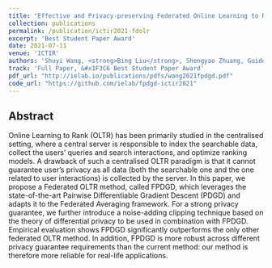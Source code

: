 ```yaml
---
title: "Effective and Privacy-preserving Federated Online Learning to Rank"
collection: publications
permalink: /publication/ictir2021-fdolr
excerpt: 'Best Student Paper Award'
date: 2021-07-11
venue: 'ICTIR'
authors: 'Shuyi Wang, <strong>Bing Liu</strong>, Shengyao Zhuang, Guido Zuccon'
track: 'Full Paper, &#x1F3C6 Best Student Paper Award'
pdf_url: "http://ielab.io/publications/pdfs/wang2021fpdgd.pdf"
code_url: "https://github.com/ielab/fpdgd-ictir2021"
---
```


## Abstract

Online Learning to Rank (OLTR) has been primarily studied in the
centralised setting, where a central server is responsible to index the
searchable data, collect the users’ queries and search interactions,
and optimize ranking models. A drawback of such a centralised
OLTR paradigm is that it cannot guarantee user’s privacy as all data
(both the searchable one and the one related to user interactions)
is collected by the server.
In this paper, we propose a Federated OLTR method, called
FPDGD, which leverages the state-of-the-art Pairwise Differentiable Gradient Descent (PDGD) and adapts it to the Federated
Averaging framework. For a strong privacy guarantee, we further
introduce a noise-adding clipping technique based on the theory of
differential privacy to be used in combination with FPDGD.
Empirical evaluation shows FPDGD significantly outperforms
the only other federated OLTR method. In addition, FPDGD is more
robust across different privacy guarantee requirements than the
current method: our method is therefore more reliable for real-life
applications.

